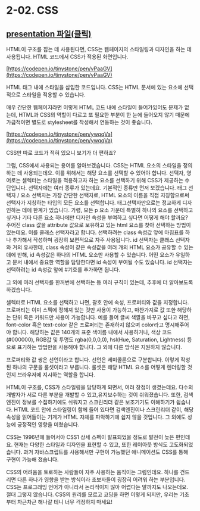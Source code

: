 # 2-02. CSS

## [presentation 파일(클릭)](./presentation/ch02-03.pdf)

HTML이 구조를 잡는 데 사용된다면, CSS는 웹페이지의 스타일링과 디자인을 하는 데 사용됩니다. HTML 코드에서 CSS가 적용된 화면입니다.

[https://codepen.io/tinystone/pen/vPaaGV](https://codepen.io/tinystone/pen/vPaaGV)

HTML 태그 내에 스타일을 삽입한 코드입니다. CSS는 HTML 문서에 있는 요소에 선택적으로 스타일을 적용할 수 있습니다.

매우 간단한 웹페이지라면 이렇게 HTML 코드 내에 스타일이 들어가있어도 문제가 없는데, HTML과 CSS의 역할이 다르고 또 필요한 부분이 한 눈에 들어오지 않기 때문에 가급적이면 별도로 stylesheet를 작성해서 연동하는 것이 좋습니다.

[https://codepen.io/tinystone/pen/ywqqVa](https://codepen.io/tinystone/pen/ywqqVa)

CSS만 따로 코드가 적혀 있으니 보기가 더 편하죠?

그럼, CSS에서 사용되는 용어를 알아보겠습니다. CSS는 HTML 요소의 스타일을 정의하는 데 사용되는데요. 이를 위해서는 해당 요소를 선택할 수 있어야 합니다. 선택자, 영어로는 셀렉터는 스타일을 적용하고자 하는 요소를 선택하기 위해 CSS가 제공하는 수단입니다. 선택자에는 여러 종류가 있는데요. 기본적인 종류만 먼저 보겠습니다. 태그 선택자 / 요소 선택자는 가장 간단한 선택자로, HTML 요소의 이름을 직접 지칭함으로써 선택자가 지칭하는 타입의 모든 요소를 선택합니다. 태그선택자만으로는 정교하게 디자인하는 데에 한계가 있습니다. 가령, 모든 p 요소 가운데 특별히 하나의 요소를 선택하고 싶거나 기타 다른 요소 하나에만 디자인 속성을 부여하고 싶다면 어떻게 해야 할까요? 주어진 class 값을 attribute 값으로 보유하고 있는 html 요소를 찾아 선택하는 방법이 있는데요. 이를 클래스 선택자라고 합니다. 선택하려는 class 속성값 앞에 마침표를 하나 추가해서 작성하며 굉장히 보편적으로 자주 사용됩니다. id 선택자는 클래스 선택자와 거의 유사한데, class 속성이 같은 속성값을 여러 개의 HTML 요소가 공유할 수 있는 데에 반해, id 속성값은 하나의 HTML 요소만 사용할 수 있습니다. 어떤 요소가 유일하고 문서 내에서 중요한 역할을 담당한다면 id 속성이 부여될 수도 있습니다. id 선택자는 선택하려는 id 속성값 앞에 #기호를 추가하면 됩니다.

그 외에 여러 선택자를 한꺼번에 선택하는 등 여러 규칙이 있는데, 추후에 더 알아보도록 하겠습니다.

셀렉터로 HTML 요소를 선택하고 나면, 괄호 안에 속성, 프로퍼티와 값을 지정합니다. 프로퍼티는 이미 스펙에 정해져 있는 것만 사용이 가능하고, 마찬가지로 값 또한 해당하는 단위 혹은 키워드만 사용이 가능합니다. 예를 들어 글씨 색깔을 바꾸고 싶다고 하면, font-color 혹은 text-color 같은 프로퍼티는 존재하지 않으며 color라고 명시해주어야 합니다. 해당하는 값은 140개의 표준 색이름 내에서 사용하거나, 색상 코드 (#000000), RGB값 및 투명도 rgba(0,0,0,0), hsl(Hue, Saturation, Lightness) 등으로 표기하는 방법만을 사용해야 합니다. 그 외에 다른 방식은 지원하지 않습니다.

프로퍼티와 값 쌍은 선언이라고 합니다. 선언은 세미콜론으로 구분합니다. 이렇게 작성된 하나의 구문을 룰셋이라고 부릅니다. 룰셋은 해당 HTML 요소를 어떻게 렌더링할 것인지 브라우저에 지시하는 역할을 합니다.

HTML이 구조를, CSS가 스타일링을 담당하게 되면서, 여러 장점이 생겼는데요. 다수의 개발자가 서로 다른 부분을 개발할 수 있고,유지보수하는 것이 쉬워졌습니다. 또한, 검색엔진이 정보를 수집하기에도 쉬워지고 스크린리더 같은 보조기기도 이해하기가 쉽습니다. HTML 코드 안에 스타일링이 함께 들어 있다면 검색엔진이나 스크린리더 같이, 해당 속성을 읽어들이는 기계가 HTML 자체를 파악하기에 쉽지 않을 것입니다. 그 외에도 성능에 긍정적인 영향을 미쳤습니다.

CSS는 1996년에 들어서야 CSS1 상세 스펙이 발표되었을 정도로 발전이 늦은 편인데요. 현재는 다양한 스타일과 디자인을 표현할 수 있고, 또한 레이아웃 방식도 고도화되었습니다. 과거 자바스크립트를 사용해서만 구현이 가능했던 애니메이션도 CSS를 통해 구현이 가능해 졌습니다.

CSS의 어려움을 토로하는 사람들이 자주 사용하는 움직이는 그림인데요. 하나를 건드리면 다른 하나가 영향을 받는 방식이라 초보자들이 굉장히 어려워 하는 부분입니다. CSS는 프로그래밍 언어가 아니라서 논리적이지 않아 어렵다는 말까지도 나오는데요. 절대 그렇지 않습니다. CSS의 원리를 모르고 코딩을 하면 이렇게 되지만, 우리는 기초부터 차근차근 해나갈 테니 너무 걱정하지 마세요!
